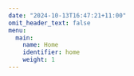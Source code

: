 ```yaml
---
date: "2024-10-13T16:47:21+11:00"
omit_header_text: false
menu:
  main:
    name: Home
    identifier: home
    weight: 1
---
```

